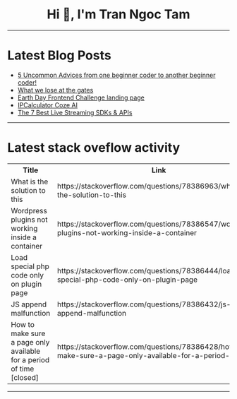 <h1 align="center">Hi 👋, I'm Tran Ngoc Tam</h1>

---

# Latest Blog Posts 
<!-- BLOG-POST-LIST:START -->
- [5 Uncommon Advices from one beginner coder to another beginner coder!](https://dev.to/manasmoon_/5-uncommon-advices-from-one-beginner-coder-to-another-beginner-coder-2ai)
- [What we lose at the gates](https://dev.to/schalkneethling/what-we-lose-at-the-gates-45df)
- [Earth Day Frontend Challenge landing page](https://dev.to/mariela/earth-day-frontend-challenge-landing-page-24dj)
- [IPCalculator Coze AI](https://dev.to/yowise/ipcalculator-coze-ai-57ko)
- [The 7 Best Live Streaming SDKs &amp; APIs](https://dev.to/emilyrobertsatstream/the-7-best-live-streaming-sdks-apis-1fng)
<!-- BLOG-POST-LIST:END -->

---

# Latest stack oveflow activity
<table>
  <tr><th>Title</th><th>Link</th></tr>
  <!-- STACKOVERFLOW:START --><tr><td>What is the solution to this</td><td>https://stackoverflow.com/questions/78386963/what-is-the-solution-to-this</td></tr><tr><td>Wordpress plugins not working inside a container</td><td>https://stackoverflow.com/questions/78386547/wordpress-plugins-not-working-inside-a-container</td></tr><tr><td>Load special php code only on plugin page</td><td>https://stackoverflow.com/questions/78386444/load-special-php-code-only-on-plugin-page</td></tr><tr><td>JS append malfunction</td><td>https://stackoverflow.com/questions/78386432/js-append-malfunction</td></tr><tr><td>How to make sure a page only available for a period of time [closed]</td><td>https://stackoverflow.com/questions/78386428/how-to-make-sure-a-page-only-available-for-a-period-of-time</td></tr><!-- STACKOVERFLOW:END -->
</table>

---


